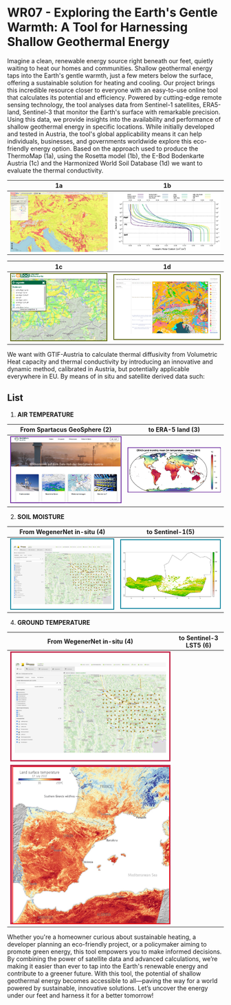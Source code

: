 # WR07 - Exploring the Earth's Gentle Warmth: A Tool for Harnessing Shallow Geothermal Energy

Imagine a clean, renewable energy source right beneath our feet, quietly waiting to heat our homes and communities. Shallow geothermal energy taps into the Earth's gentle warmth, just a few meters below the surface, offering a sustainable solution for heating and cooling. Our project brings this incredible resource closer to everyone with an easy-to-use online tool that calculates its potential and efficiency.
Powered by cutting-edge remote sensing technology, the tool analyses data from Sentinel-1 satellites, ERA5-land, Sentinel-3 that monitor the Earth's surface with remarkable precision. Using this data, we provide insights into the availability and performance of shallow geothermal energy in specific locations. While initially developed and tested in Austria, the tool's global applicability means it can help individuals, businesses, and governments worldwide explore this eco-friendly energy option.
Based on the approach used to produce the ThermoMap (1a), using the Rosetta model (1b), the E-Bod Bodenkarte Austria (1c) and the Harmonized World Soil Database (1d) we want to evaluate the thermal conductivity.

| 1a | 1b |
|---------|---------|
|![1a](https://raw.githubusercontent.com/GTIF-Austria/public-narratives/89ccf548a7f4bfb3a4e3d03216ff138e89984157/assets/vecfil/thermo-1739878490080.png) | ![1b](https://raw.githubusercontent.com/GTIF-Austria/public-narratives/86c1a03447ae0f9e0e6ff49ee2f4a78b933ff906/assets/vecfil/rosettamod-1739878518386.png)  |

| 1c | 1d |
|---------|---------|
| ![1c](https://raw.githubusercontent.com/GTIF-Austria/public-narratives/d895a77214437fba83e93d99f3fff5bf088d4cf2/assets/vecfil/soilmapat-1739878747518.png) | ![1d](https://raw.githubusercontent.com/GTIF-Austria/public-narratives/dde26e672cdf75b7fd7f1d626c66f466b477ebf5/assets/vecfil/soilmapeu-1739878793301.png) |





We want with GTIF-Austria to calculate thermal diffusivity from Volumetric Heat capacity and thermal conductivity by introducing an innovative and dynamic method, calibrated in Austria, but potentially applicable everywhere in EU.
By means of in situ and satellite derived data such:










## List <!--{ as="div" }-->
1. **AIR TEMPERATURE**

| From Spartacus GeoSphere (2) | to ERA-5 land (3) |
|---------|---------|
|![2](https://raw.githubusercontent.com/GTIF-Austria/public-narratives/1da48938c24128a7d9c39c59a4b85bf99f736e22/assets/vecfil/spartacus-1739879613282.png) |![3](https://raw.githubusercontent.com/GTIF-Austria/public-narratives/78349f76d42d90446a1f6a45fb670344d4d10735/assets/vecfil/era5-1739879688349.png) |

2. **SOIL MOISTURE**

| From WegenerNet in-situ (4)              | to Sentinel-1(5)  |
|---------|---------|
|![4](https://raw.githubusercontent.com/GTIF-Austria/public-narratives/7c7dcec115ea704ae852fdcc081855593911470a/assets/vecfil/soilmoist-1739880092747.png) |![5](https://raw.githubusercontent.com/GTIF-Austria/public-narratives/e3c4d81613560ea9cded77e4335919b0d652e748/assets/vecfil/s1-1739880121210.png) |

4. **GROUND TEMPERATURE** 

| From WegenerNet in-situ (4)              | to Sentinel-3 LST5 (6)  |
|---------|---------|
|![](https://raw.githubusercontent.com/GTIF-Austria/public-narratives/78916c67e278260e99996ee495af0ce4fe12053f/assets/vecfil/groundT-1739880261693.png) |
![](https://raw.githubusercontent.com/GTIF-Austria/public-narratives/95a1e67a7a0b7a39c454f623ebf480f89eccbc40/assets/vecfil/s3-1739880316634.png) |



Whether you're a homeowner curious about sustainable heating, a developer planning an eco-friendly project, or a policymaker aiming to promote green energy, this tool empowers you to make informed decisions. By combining the power of satellite data and advanced calculations, we’re making it easier than ever to tap into the Earth's renewable energy and contribute to a greener future.
With this tool, the potential of shallow geothermal energy becomes accessible to all—paving the way for a world powered by sustainable, innovative solutions. Let’s uncover the energy under our feet and harness it for a better tomorrow!

